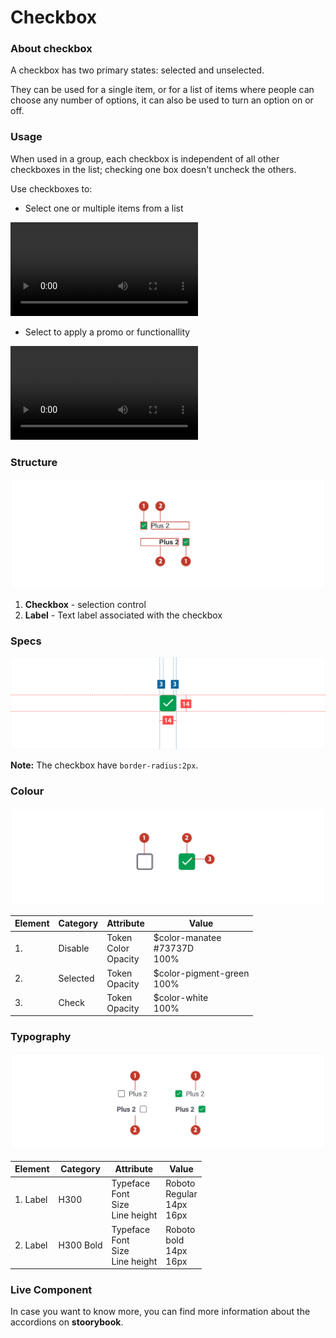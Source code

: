 # Checkbox



### About checkbox

A checkbox has two primary states: selected and unselected. 

They can be used for a single item, or for a list of items where people can choose any number of options, it can also be used to turn an option on or off.

### 		

### Usage 

When used in a group, each checkbox is independent of all other checkboxes in the list; checking one box doesn't uncheck the others.

Use checkboxes to:

- Select one or multiple items from a list

![checkbox_struture](./media/checkbox_multi.mp4  ':include width=100% controls=true loop=true')



- Select to apply a promo or functionallity 


![checkbox_struture](./media/checkbox_single.mp4  ':include width=100% controls=true loop=true')



### Structure

![checkbox_struture](./media/checkbox_struture.png)

1. **Checkbox** - selection control
2. **Label** - Text label associated with the checkbox



### Specs

![checkbox_struture](./media/checkbox_specs.png)

**Note:** The checkbox have `border-radius:2px`.



### Colour

![checkbox_struture](./media/checkbox_colour.png)

| Element | Category | Attribute                     | Value                                 |
| ------- | -------- | ----------------------------- | ------------------------------------- |
| 1.      | Disable  | Token<br />Color<br />Opacity | $color-manatee<br />#73737D<br />100% |
| 2.      | Selected | Token<br />Opacity            | $color-pigment-green<br />100%        |
| 3.      | Check    | Token<br />Opacity            | $color-white<br />100%                |



### Typography

![checkbox_struture](./media/checkbox_typography.png)

| Element  | Category  | Attribute                                     | Value                                     |
| -------- | --------- | --------------------------------------------- | ----------------------------------------- |
| 1. Label | H300      | Typeface<br />Font<br />Size<br />Line height | Roboto <br />Regular <br />14px<br />16px |
| 2. Label | H300 Bold | Typeface<br />Font<br />Size<br />Line height | Roboto <br />bold<br />14px<br />16px     |



### Live Component

In case you want to know more, you can find more information about the accordions on **stoorybook**.
